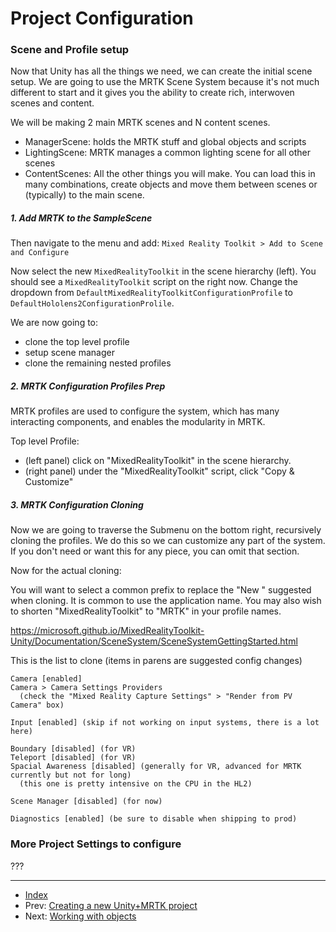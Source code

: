 # Project Configuration

### Scene and Profile setup

Now that Unity has all the things we need, we can create the initial scene setup.
We are going to use the MRTK Scene System because it's not much different to start
and it gives you the ability to create rich, interwoven scenes and content.

We will be making 2 main MRTK scenes and N content scenes.

- ManagerScene: holds the MRTK stuff and global objects and scripts
- LightingScene: MRTK manages a common lighting scene for all other scenes
- ContentScenes: All the other things you will make. You can load this in many combinations,
  create objects and move them between scenes or (typically) to the main scene.


##### 1. Add MRTK to the SampleScene

Then navigate to the menu and add: `Mixed Reality Toolkit > Add to Scene and Configure`

Now select the new `MixedRealityToolkit` in the scene hierarchy (left).
You should see a `MixedRealityToolkit` script on the right now.
Change the dropdown from `DefaultMixedRealityToolkitConfigurationProfile`
to `DefaultHololens2ConfigurationProlile`.

We are now going to:

- clone the top level profile
- setup scene manager
- clone the remaining nested profiles

##### 2. MRTK Configuration Profiles Prep

MRTK profiles are used to configure the system, which has many
interacting components, and enables the modularity in MRTK. 

Top level Profile:

- (left panel) click on "MixedRealityToolkit" in the scene hierarchy.
- (right panel) under the "MixedRealityToolkit" script, click "Copy & Customize"


##### 3. MRTK Configuration Cloning


Now we are going to traverse the Submenu on the bottom right,
recursively cloning the profiles. We do this so we can customize
any part of the system. If you don't need or want this for any piece,
you can omit that section.


Now for the actual cloning:

You will want to select a common prefix to replace the "New " suggested when cloning.
It is common to use the application name.
You may also wish to shorten "MixedRealityToolkit" to "MRTK" in your profile names.



https://microsoft.github.io/MixedRealityToolkit-Unity/Documentation/SceneSystem/SceneSystemGettingStarted.html

This is the list to clone (items in parens are suggested config changes)

```  
Camera [enabled]
Camera > Camera Settings Providers
  (check the "Mixed Reality Capture Settings" > "Render from PV Camera" box)

Input [enabled] (skip if not working on input systems, there is a lot here)

Boundary [disabled] (for VR)
Teleport [disabled] (for VR)
Spacial Awareness [disabled] (generally for VR, advanced for MRTK currently but not for long)
  (this one is pretty intensive on the CPU in the HL2)

Scene Manager [disabled] (for now)

Diagnostics [enabled] (be sure to disable when shipping to prod)
```


### More Project Settings to configure

???



---

- [Index](./readme.md)
- Prev: [Creating a new Unity+MRTK project](./create.md)
- Next: [Working with objects](./objects.md)
